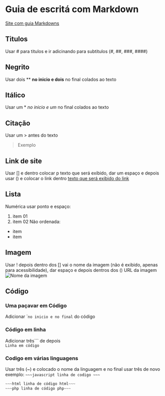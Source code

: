 # Guia de escritá com Markdown

[Site com guia Markdowns](https://docs.pipz.com/central-de-ajuda/learning-center/guia-basico-de-markdown#open)


## Titulos
Usar # para titulos e ir adicinando para subtitulos (#, ##, ###, ####)

## Negrito
Usar dois ** **no inicio e dois** no final colados ao texto

## Itálico
Usar um * *no inicio e um* no final colados ao texto

## Citação
Usar um > antes do texto
>Exemplo

## Link de site
Usar [] e dentro colocar p texto que será exibido, dar um espaço e depois usar () e colocar o link dentro
[texto que será exibido do link](https://exemplo.com/)

## Lista
Numérica usar ponto e espaço:
1. item 01
2. item 02
Não ordenada:
* item
* item

## Imagem
Usar ! depois dentro dos [] vai o nome da imagem (não é exibido, apenas para acessibilidade), dar espaço e depois dentros dos () URL da imagem<br>
![Nome da imagem](https://encrypted-tbn0.gstatic.com/images?q=tbn:ANd9GcTJVItv_MY1ITsamXwxFTieMpN3d-c5B7J110NWIOKNftbHtrDheh8h30mgRzxsWbPqI00&usqp=CAU)


## Código
### Uma paçavar em Código
Adicionar \``no inicio e no final` do código

### Código em linha
Adicionar três\`\`\` de depois <br>
```Linha em código```

### Codigo em várias linguagens
Usar três (~) e colocado o nome da linguagem e no final usar três de novo exemplo: `~~~javascript linha de codigo ~~~`<br>
~~~javascript linha de código JS~~~
~~~html linha de código html~~~
~~~php linha de código php~~~

